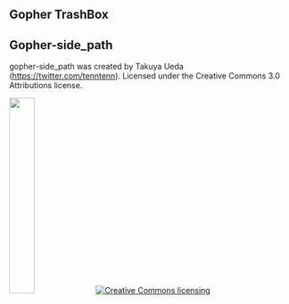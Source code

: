 ## Gopher TrashBox

## Gopher-side_path
gopher-side_path was created by Takuya Ueda (https://twitter.com/tenntenn). Licensed under the Creative Commons 3.0 Attributions license.

<img width="30%" src="https://raw.github.com/golang-samples/gopher-vector/master/gopher-side_path.png"/>
<a rel="license" href="http://creativecommons.org/licenses/by/3.0/deed.ja">
	<img alt="Creative Commons licensing" style="border-width:0" src="http://i.creativecommons.org/l/by/3.0/88x31.png" /></a>